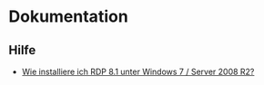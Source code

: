 # Dokumentation

## Hilfe
- [Wie installiere ich RDP 8.1 unter Windows 7 / Server 2008 R2?](HowTo/Install_RDP_8dot1_on_Windows6dot1.md)